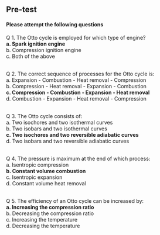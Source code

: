 ## <b> Pre-test</b>
#### Please attempt the following questions

Q 1. The Otto cycle is employed for which type of engine?<br>
<b>a. Spark ignition engine</b><br>
b. Compression ignition engine<br>
c. Both of the above<br><br>


Q 2. The correct sequence of processes for the Otto cycle is:<br>
a. Expansion - Combustion - Heat removal - Compression<br>
b. Compression - Heat removal - Expansion - Combustion<br>
<b>c. Compression - Combustion - Expansion - Heat removal</b><br>
d. Combustion - Expansion - Heat removal - Compression<br><br>

Q 3. The Otto cycle consists of:<br>
a. Two isochores and two isothermal curves<br>
b. Two isobars and two isothermal curves<br>
<b>c. Two isochores and two reversible adiabatic curves</b><br>
d. Two isobars and two reversible adiabatic curves<br><br>

Q 4. The pressure is maximum at the end of which process:<br>
a. Isentropic compression<br>
<b>b. Constant volume combustion</b><br>
c. Isentropic expansion<br>
d. Constant volume heat removal<br><br>

Q 5. The efficiency of an Otto cycle can be increased by:<br>
<b>a. Increasing the compression ratio</b><br>
b. Decreasing the compression ratio<br>
c. Increasing the temperature<br>
d. Decreasing the temperature<br><br>
